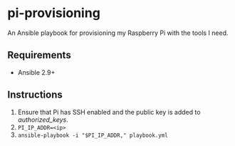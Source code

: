 # pi-provisioning

An Ansible playbook for provisioning my Raspberry Pi with the tools I need.

## Requirements

- Ansible 2.9+

## Instructions

1.  Ensure that Pi has SSH enabled and the public key is added to _authorized_keys_.
2.  `PI_IP_ADDR=<ip>`
3.  `ansible-playbook -i "$PI_IP_ADDR," playbook.yml`
